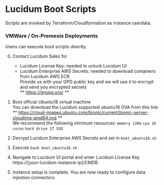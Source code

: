 # Lucidum Boot Scripts

Scripts are invoked by Terraform/Cloudformation as instance userdata.

### VMWare / On-Premesis Deployments

Users can execute boot scripts directly.

0. Contact Lucidum Sales for
   - Lucidum License Key: needed to unlock Lucidum UI
   - Lucidum Enterprise AWS Secrets: needed to download containers from Lucidum AWS ECR\
   Provide us with your GPG public key and we will use it to encrypt and send you encrypted secrets\
   ** https://gnupg.org/ **

1. Boot official Ubuntu18 virtual machine\
   You can download the Lucidum supported ubuntu18 OVA from this link:\
   ** https://cloud-images.ubuntu.com/bionic/current/bionic-server-cloudimg-amd64.ova **\
   We recommend the following minimum resources: `memory 128G` `cpu 16 cores` `hard drive 1T SSD`

2. Decrypt Lucidum Enterprise AWS Secrets and set in `boot_ubuntu18.sh`

3. Execute `bash boot_ubuntu18.sh`

4. Navigate to Lucidum UI portal and enter Lucidum License Key https://[your-lucidum-instance-ip]/CMDB

5. Instance setup is complete. You are now ready to configure data injestion connectors.

